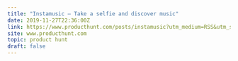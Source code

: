 ```yaml
---
title: "Instamusic — Take a selfie and discover music"
date: 2019-11-27T22:36:00Z
link: https://www.producthunt.com/posts/instamusic?utm_medium=RSS&utm_source=hune
site: www.producthunt.com
topic: product hunt
draft: false
---
```

